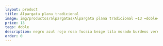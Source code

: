 ```yaml
---
layout: product
title: Alpargata plana tradicional 
image: img/productos/alpargatas/Alpargata plana tradicional =13 =doble=negro azul rojo rosa fucsia beige lila morado burdeos verde kaki amarillo marrón.webp
price: 13 
tags: doble
description: negro azul rojo rosa fucsia beige lila morado burdeos verde kaki amarillo marrón
order: 0
---
```

